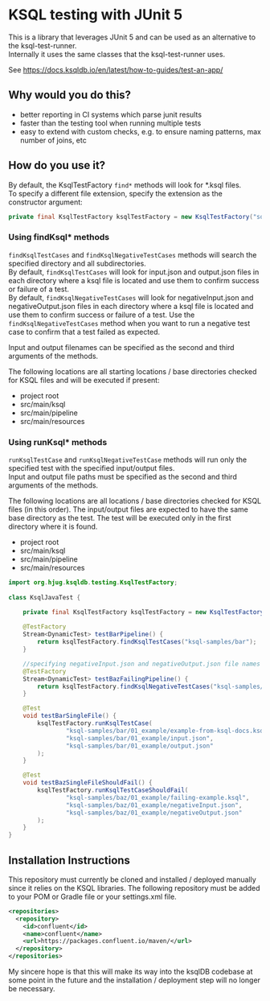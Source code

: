 # KSQL testing with JUnit 5
This is a library that leverages JUnit 5 and can be used as an alternative to the ksql-test-runner.  
Internally it uses the same classes that the ksql-test-runner uses.

See https://docs.ksqldb.io/en/latest/how-to-guides/test-an-app/

## Why would you do this?
- better reporting in CI systems which parse junit results
- faster than the testing tool when running multiple tests
- easy to extend with custom checks, e.g. to ensure naming patterns, max number of joins, etc

## How do you use it?

By default, the KsqlTestFactory ```find*``` methods will look for *.ksql files.  
To specify a different file extension, specify the extension as the constructor argument:
```java
private final KsqlTestFactory ksqlTestFactory = new KsqlTestFactory("sql");
```

### Using findKsql* methods
```findKsqlTestCases``` and ```findKsqlNegativeTestCases``` methods will search the specified directory and all subdirectories.  
By default, ```findKsqlTestCases``` will look for input.json and output.json files in each directory where a ksql file is located and use them to confirm success or failure of a test.  
By default, ```findKsqlNegativeTestCases``` will look for negativeInput.json and negativeOutput.json files in each directory where a ksql file is located and use them to confirm success or failure of a test.  Use the ```findKsqlNegativeTestCases``` method when you want to run a negative test case to confirm that a test failed as expected.    

Input and output filenames can be specified as the second and third arguments of the methods.

The following locations are all starting locations / base directories checked for KSQL files and will be executed if present:
- project root
- src/main/ksql
- src/main/pipeline
- src/main/resources  

### Using runKsql* methods

```runKsqlTestCase``` and ```runKsqlNegativeTestCase``` methods will run only the specified test with the specified input/output files.  
Input and output file paths must be specified as the second and third arguments of the methods.

The following locations are all locations / base directories checked for KSQL files (in this order).  The input/output files are expected to have the same base directory as the test.  The test will be executed only in the first directory where it is found.
- project root
- src/main/ksql
- src/main/pipeline
- src/main/resources


```java
import org.hjug.ksqldb.testing.KsqlTestFactory;
        
class KsqlJavaTest {

    private final KsqlTestFactory ksqlTestFactory = new KsqlTestFactory();
    
    @TestFactory
    Stream<DynamicTest> testBarPipeline() {
        return ksqlTestFactory.findKsqlTestCases("ksql-samples/bar");
    }

    //specifying negativeInput.json and negativeOutput.json file names (this is optional)
    @TestFactory
    Stream<DynamicTest> testBazFailingPipeline() {
        return ksqlTestFactory.findKsqlNegativeTestCases("ksql-samples/baz", "negativeInput.json", "negativeOutput.json");
    }

    @Test
    void testBarSingleFile() {
        ksqlTestFactory.runKsqlTestCase(
                "ksql-samples/bar/01_example/example-from-ksql-docs.ksql",
                "ksql-samples/bar/01_example/input.json",
                "ksql-samples/bar/01_example/output.json"
        );
    }

    @Test
    void testBazSingleFileShouldFail() {
        ksqlTestFactory.runKsqlTestCaseShouldFail(
                "ksql-samples/baz/01_example/failing-example.ksql",
                "ksql-samples/baz/01_example/negativeInput.json",
                "ksql-samples/baz/01_example/negativeOutput.json"
        );
    }
}
```

## Installation Instructions
This repository must currently be cloned and installed / deployed manually since it relies on the KSQL libraries.  The following repository must be added to your POM or Gradle file or your settings.xml file.
```xml
<repositories>
  <repository>
    <id>confluent</id>
    <name>confluent</name>
    <url>https://packages.confluent.io/maven/</url>
  </repository>
</repositories>
```

My sincere hope is that this will make its way into the ksqlDB codebase at some point in the future and the installation / deployment step will no longer be necessary.